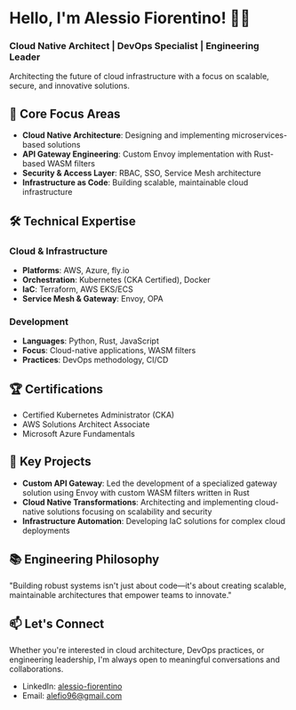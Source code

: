# Hello, I'm Alessio Fiorentino! 👨‍💻
### Cloud Native Architect | DevOps Specialist | Engineering Leader

Architecting the future of cloud infrastructure with a focus on scalable, secure, and innovative solutions.

## 🎯 Core Focus Areas
- **Cloud Native Architecture**: Designing and implementing microservices-based solutions
- **API Gateway Engineering**: Custom Envoy implementation with Rust-based WASM filters
- **Security & Access Layer**: RBAC, SSO, Service Mesh architecture
- **Infrastructure as Code**: Building scalable, maintainable cloud infrastructure

## 🛠 Technical Expertise
### Cloud & Infrastructure
- **Platforms**: AWS, Azure, fly.io
- **Orchestration**: Kubernetes (CKA Certified), Docker
- **IaC**: Terraform, AWS EKS/ECS
- **Service Mesh & Gateway**: Envoy, OPA

### Development
- **Languages**: Python, Rust, JavaScript
- **Focus**: Cloud-native applications, WASM filters
- **Practices**: DevOps methodology, CI/CD

## 🏆 Certifications
- Certified Kubernetes Administrator (CKA)
- AWS Solutions Architect Associate
- Microsoft Azure Fundamentals

## 🌟 Key Projects
- **Custom API Gateway**: Led the development of a specialized gateway solution using Envoy with custom WASM filters written in Rust
- **Cloud Native Transformations**: Architecting and implementing cloud-native solutions focusing on scalability and security
- **Infrastructure Automation**: Developing IaC solutions for complex cloud deployments

## 📚 Engineering Philosophy
"Building robust systems isn't just about code—it's about creating scalable, maintainable architectures that empower teams to innovate."

## 📫 Let's Connect
Whether you're interested in cloud architecture, DevOps practices, or engineering leadership, I'm always open to meaningful conversations and collaborations.

- LinkedIn: [alessio-fiorentino](http://linkedin.com/in/alessio-fiorentino)
- Email: alefio96@gmail.com
